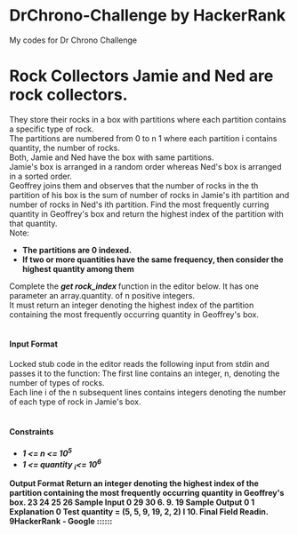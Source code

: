 # DrChrono-Challenge by HackerRank
My codes for Dr Chrono Challenge
<!DOCTYPE html>
<html lang="en">
<body>
    <h1>Rock Collectors Jamie and Ned are rock collectors.</h1>
    <p>They store their rocks in a box with partitions where each partition contains a specific type of rock. <br>
    The partitions are numbered from 0 to n 1 where each partition i contains quantity, the number of rocks.<br>
    Both, Jamie and Ned have the box with same partitions.<br>
     Jamie's box is arranged in a random order whereas Ned's box is arranged in a sorted order.<br>
     Geoffrey joins them and observes that the number of rocks in the th partition of his box is the sum of number of rocks in Jamie's ith partition and number of rocks in Ned's ith partition. Find the most frequently curring quantity in Geoffrey's box and return the highest index of the partition with that quantity.<br>
        Note: <ul>
    <li><b> The partitions are 0 indexed.</b></li>
    <li><b> If two or more quantities have the same frequency, then consider the highest quantity among them</b></li>
    </ul>
  Complete the <i><b>get rock_index </i></b>function in the editor below. It has one parameter an array.quantity. of n positive integers.<br>
       It must return an integer denoting the highest index of the partition containing the most frequently occurring quantity in Geoffrey's box.
<br><br>
    <h4>Input Format</h4>
    Locked stub code in the editor reads the following input from stdin and passes it to the function: 
    The first line contains an integer, n, denoting the number of types of rocks.<br>
    Each line i of the n subsequent lines contains integers denoting the number of each type of rock in Jamie's box.<br><br>
    <h4>Constraints<h4>
    <ul>
        <li><i>1 <= n <= 10<sup>5</sup></i></li>
        <li><i> 1 <= quantity <sub>i</sub><= 10<sup>6</sup></i></li>
    </ul>Output Format Return an integer denoting the highest index of the partition containing the most frequently occurring quantity in Geoffrey's box. 23 24 25 26 Sample Input 0 29 30 6. 9. 19 Sample Output 0 1 Explanation 0 Test quantity = (5, 5, 9, 19, 2, 2) I 10. Final Field Readin. 9HackerRank - Google ::::::
    </p>
</body>
</html>
